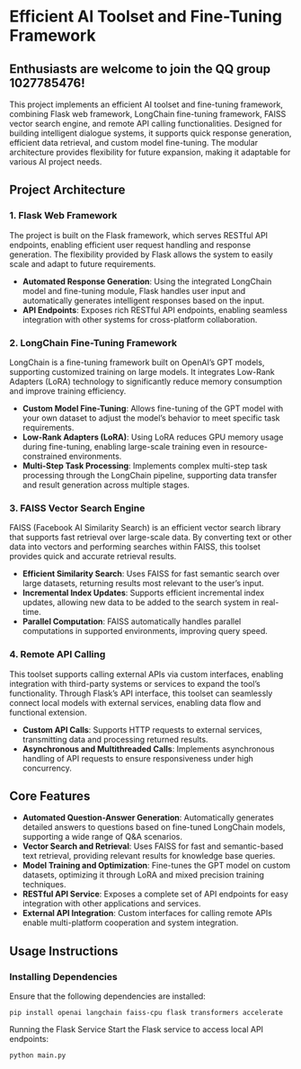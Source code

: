 # Efficient AI Toolset and Fine-Tuning Framework
## Enthusiasts are welcome to join the QQ group 1027785476!

This project implements an efficient AI toolset and fine-tuning framework, combining Flask web framework, LongChain fine-tuning framework, FAISS vector search engine, and remote API calling functionalities. Designed for building intelligent dialogue systems, it supports quick response generation, efficient data retrieval, and custom model fine-tuning. The modular architecture provides flexibility for future expansion, making it adaptable for various AI project needs.

## Project Architecture

### 1. **Flask Web Framework**

The project is built on the Flask framework, which serves RESTful API endpoints, enabling efficient user request handling and response generation. The flexibility provided by Flask allows the system to easily scale and adapt to future requirements.

- **Automated Response Generation**: Using the integrated LongChain model and fine-tuning module, Flask handles user input and automatically generates intelligent responses based on the input.
- **API Endpoints**: Exposes rich RESTful API endpoints, enabling seamless integration with other systems for cross-platform collaboration.

### 2. **LongChain Fine-Tuning Framework**

LongChain is a fine-tuning framework built on OpenAI’s GPT models, supporting customized training on large models. It integrates Low-Rank Adapters (LoRA) technology to significantly reduce memory consumption and improve training efficiency.

- **Custom Model Fine-Tuning**: Allows fine-tuning of the GPT model with your own dataset to adjust the model’s behavior to meet specific task requirements.
- **Low-Rank Adapters (LoRA)**: Using LoRA reduces GPU memory usage during fine-tuning, enabling large-scale training even in resource-constrained environments.
- **Multi-Step Task Processing**: Implements complex multi-step task processing through the LongChain pipeline, supporting data transfer and result generation across multiple stages.

### 3. **FAISS Vector Search Engine**

FAISS (Facebook AI Similarity Search) is an efficient vector search library that supports fast retrieval over large-scale data. By converting text or other data into vectors and performing searches within FAISS, this toolset provides quick and accurate retrieval results.

- **Efficient Similarity Search**: Uses FAISS for fast semantic search over large datasets, returning results most relevant to the user’s input.
- **Incremental Index Updates**: Supports efficient incremental index updates, allowing new data to be added to the search system in real-time.
- **Parallel Computation**: FAISS automatically handles parallel computations in supported environments, improving query speed.

### 4. **Remote API Calling**

This toolset supports calling external APIs via custom interfaces, enabling integration with third-party systems or services to expand the tool’s functionality. Through Flask’s API interface, this toolset can seamlessly connect local models with external services, enabling data flow and functional extension.

- **Custom API Calls**: Supports HTTP requests to external services, transmitting data and processing returned results.
- **Asynchronous and Multithreaded Calls**: Implements asynchronous handling of API requests to ensure responsiveness under high concurrency.

## Core Features

- **Automated Question-Answer Generation**: Automatically generates detailed answers to questions based on fine-tuned LongChain models, supporting a wide range of Q&A scenarios.
- **Vector Search and Retrieval**: Uses FAISS for fast and semantic-based text retrieval, providing relevant results for knowledge base queries.
- **Model Training and Optimization**: Fine-tunes the GPT model on custom datasets, optimizing it through LoRA and mixed precision training techniques.
- **RESTful API Service**: Exposes a complete set of API endpoints for easy integration with other applications and services.
- **External API Integration**: Custom interfaces for calling remote APIs enable multi-platform cooperation and system integration.

## Usage Instructions

### Installing Dependencies

Ensure that the following dependencies are installed:

```
pip install openai langchain faiss-cpu flask transformers accelerate
```

Running the Flask Service
Start the Flask service to access local API endpoints:

```
python main.py
```
